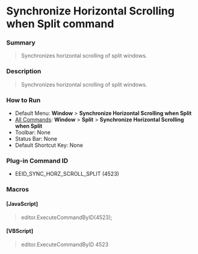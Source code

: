# Synchronize Horizontal Scrolling when Split command

### Summary

> Synchronizes horizontal scrolling of split windows.

### Description

> Synchronizes horizontal scrolling of split windows.

### How to Run

- Default Menu: **Window** \> **Synchronize Horizontal Scrolling when Split**
- [All Commands](../tools/all_commands): **Window** \> **Split** \> **Synchronize Horizontal Scrolling when Split**
- Toolbar: None
- Status Bar: None
- Default Shortcut Key: None

### Plug-in Command ID

- EEID\_SYNC\_HORZ\_SCROLL\_SPLIT (4523)

### Macros

#### \[JavaScript\]

> editor.ExecuteCommandByID(4523);

#### \[VBScript\]

> editor.ExecuteCommandByID 4523
